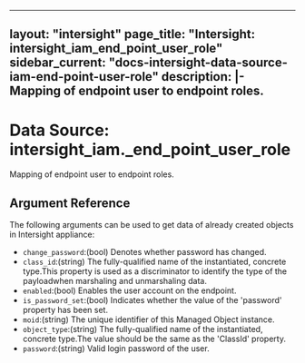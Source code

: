 
---
layout: "intersight"
page_title: "Intersight: intersight_iam_end_point_user_role"
sidebar_current: "docs-intersight-data-source-iam-end-point-user-role"
description: |-
Mapping of endpoint user to endpoint roles.
---

# Data Source: intersight_iam._end_point_user_role
Mapping of endpoint user to endpoint roles.
## Argument Reference
The following arguments can be used to get data of already created objects in Intersight appliance:
* `change_password`:(bool) Denotes whether password has changed. 
* `class_id`:(string) The fully-qualified name of the instantiated, concrete type.This property is used as a discriminator to identify the type of the payloadwhen marshaling and unmarshaling data. 
* `enabled`:(bool) Enables the user account on the endpoint. 
* `is_password_set`:(bool) Indicates whether the value of the 'password' property has been set. 
* `moid`:(string) The unique identifier of this Managed Object instance. 
* `object_type`:(string) The fully-qualified name of the instantiated, concrete type.The value should be the same as the 'ClassId' property. 
* `password`:(string) Valid login password of the user. 

